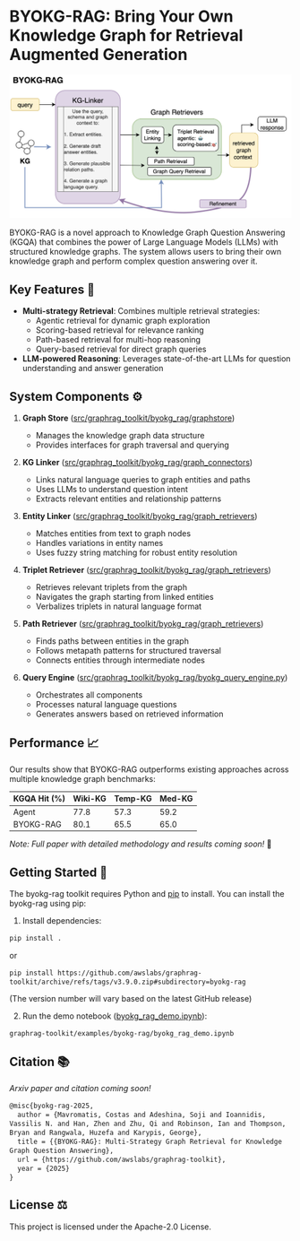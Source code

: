 # BYOKG-RAG: Bring Your Own Knowledge Graph for Retrieval Augmented Generation 

![BYOKG-RAG Architecture](../images/byokg_rag.png)

BYOKG-RAG is a novel approach to Knowledge Graph Question Answering (KGQA) that combines the power of Large Language Models (LLMs) with structured knowledge graphs. The system allows users to bring their own knowledge graph and perform complex question answering over it.

## Key Features 🔑

- **Multi-strategy Retrieval**: Combines multiple retrieval strategies:
  - Agentic retrieval for dynamic graph exploration
  - Scoring-based retrieval for relevance ranking
  - Path-based retrieval for multi-hop reasoning
  - Query-based retrieval for direct graph queries
- **LLM-powered Reasoning**: Leverages state-of-the-art LLMs for question understanding and answer generation

## System Components ⚙️

1. **Graph Store** ([src/graphrag_toolkit/byokg_rag/graphstore](src/graphrag_toolkit/byokg_rag/graphstore))
   - Manages the knowledge graph data structure
   - Provides interfaces for graph traversal and querying

2. **KG Linker** ([src/graphrag_toolkit/byokg_rag/graph_connectors](src/graphrag_toolkit/byokg_rag/graph_connectors))
   - Links natural language queries to graph entities and paths
   - Uses LLMs to understand question intent
   - Extracts relevant entities and relationship patterns

3. **Entity Linker** ([src/graphrag_toolkit/byokg_rag/graph_retrievers](src/graphrag_toolkit/byokg_rag/graph_retrievers))
   - Matches entities from text to graph nodes
   - Handles variations in entity names
   - Uses fuzzy string matching for robust entity resolution

4. **Triplet Retriever** ([src/graphrag_toolkit/byokg_rag/graph_retrievers](src/graphrag_toolkit/byokg_rag/graph_retrievers))
   - Retrieves relevant triplets from the graph
   - Navigates the graph starting from linked entities
   - Verbalizes triplets in natural language format

5. **Path Retriever** ([src/graphrag_toolkit/byokg_rag/graph_retrievers](src/graphrag_toolkit/byokg_rag/graph_retrievers))
   - Finds paths between entities in the graph
   - Follows metapath patterns for structured traversal
   - Connects entities through intermediate nodes

6. **Query Engine** ([src/graphrag_toolkit/byokg_rag/byokg_query_engine.py](src/graphrag_toolkit/byokg_rag/byokg_query_engine.py))
   - Orchestrates all components
   - Processes natural language questions
   - Generates answers based on retrieved information

## Performance 📈

Our results show that BYOKG-RAG outperforms existing approaches across multiple knowledge graph benchmarks:

| KGQA Hit (%) | Wiki-KG | Temp-KG | Med-KG |
|--------------|---------|---------|--------|
| Agent        | 77.8    | 57.3    | 59.2   |
| BYOKG-RAG    | 80.1    | 65.5    | 65.0   |

*Note: Full paper with detailed methodology and results coming soon!* 📄

## Getting Started 🚀

The byokg-rag toolkit requires Python and [pip](http://www.pip-installer.org/en/latest/) to install. You can install the byokg-rag using pip:

1. Install dependencies:
```bash
pip install .
```
or 
```
pip install https://github.com/awslabs/graphrag-toolkit/archive/refs/tags/v3.9.0.zip#subdirectory=byokg-rag
```
(The version number will vary based on the latest GitHub release)

2. Run the demo notebook ([byokg_rag_demo.ipynb](../examples/byokg-rag/byokg_rag_demo.ipynb)):
```
graphrag-toolkit/examples/byokg-rag/byokg_rag_demo.ipynb
```

## Citation 📚

*Arxiv paper and citation coming soon!*

```
@misc{byokg-rag-2025,
  author = {Mavromatis, Costas and Adeshina, Soji and Ioannidis, Vassilis N. and Han, Zhen and Zhu, Qi and Robinson, Ian and Thompson, Bryan and Rangwala, Huzefa and Karypis, George},
  title = {{BYOKG-RAG}: Multi-Strategy Graph Retrieval for Knowledge Graph Question Answering},
  url = {https://github.com/awslabs/graphrag-toolkit},
  year = {2025}
}
```

## License ⚖️

This project is licensed under the Apache-2.0 License.